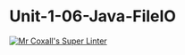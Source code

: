 # Unit-1-06-Java-FileIO
[![Mr Coxall's Super Linter](https://github.com/ICS4U-Programming-AdrijanV/Unit-1-06-Java-FileIO/workflows/Mr%20Coxall's%20Super%20Linter/badge.svg)](https://github.com/ICS4U-Programming-AdrijanV/Unit-1-06-Java-FileIO/actions/)
